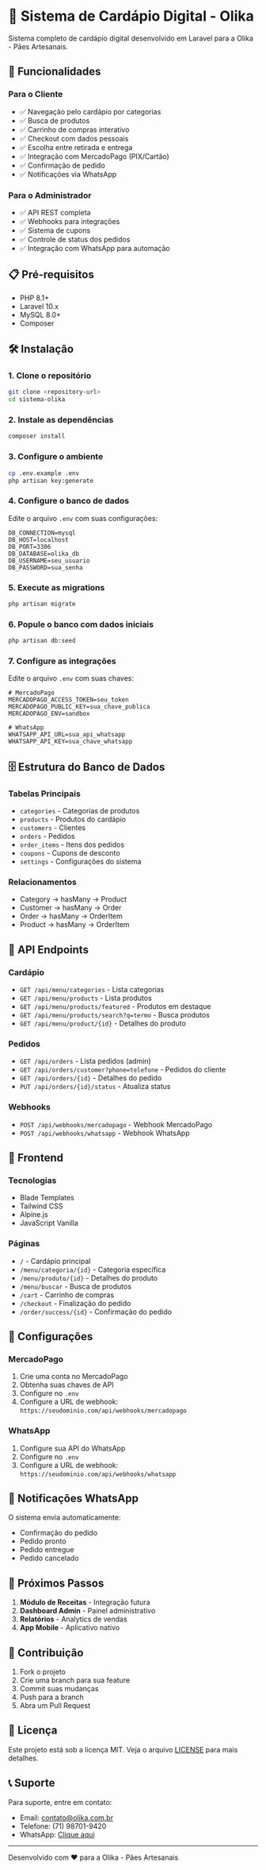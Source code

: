 # 🍞 Sistema de Cardápio Digital - Olika

Sistema completo de cardápio digital desenvolvido em Laravel para a Olika - Pães Artesanais.

## 🚀 Funcionalidades

### Para o Cliente
- ✅ Navegação pelo cardápio por categorias
- ✅ Busca de produtos
- ✅ Carrinho de compras interativo
- ✅ Checkout com dados pessoais
- ✅ Escolha entre retirada e entrega
- ✅ Integração com MercadoPago (PIX/Cartão)
- ✅ Confirmação de pedido
- ✅ Notificações via WhatsApp

### Para o Administrador
- ✅ API REST completa
- ✅ Webhooks para integrações
- ✅ Sistema de cupons
- ✅ Controle de status dos pedidos
- ✅ Integração com WhatsApp para automação

## 📋 Pré-requisitos

- PHP 8.1+
- Laravel 10.x
- MySQL 8.0+
- Composer

## 🛠️ Instalação

### 1. Clone o repositório
```bash
git clone <repository-url>
cd sistema-olika
```

### 2. Instale as dependências
```bash
composer install
```

### 3. Configure o ambiente
```bash
cp .env.example .env
php artisan key:generate
```

### 4. Configure o banco de dados
Edite o arquivo `.env` com suas configurações:
```env
DB_CONNECTION=mysql
DB_HOST=localhost
DB_PORT=3306
DB_DATABASE=olika_db
DB_USERNAME=seu_usuario
DB_PASSWORD=sua_senha
```

### 5. Execute as migrations
```bash
php artisan migrate
```

### 6. Popule o banco com dados iniciais
```bash
php artisan db:seed
```

### 7. Configure as integrações
Edite o arquivo `.env` com suas chaves:
```env
# MercadoPago
MERCADOPAGO_ACCESS_TOKEN=seu_token
MERCADOPAGO_PUBLIC_KEY=sua_chave_publica
MERCADOPAGO_ENV=sandbox

# WhatsApp
WHATSAPP_API_URL=sua_api_whatsapp
WHATSAPP_API_KEY=sua_chave_whatsapp
```

## 🗄️ Estrutura do Banco de Dados

### Tabelas Principais
- `categories` - Categorias de produtos
- `products` - Produtos do cardápio
- `customers` - Clientes
- `orders` - Pedidos
- `order_items` - Itens dos pedidos
- `coupons` - Cupons de desconto
- `settings` - Configurações do sistema

### Relacionamentos
- Category → hasMany → Product
- Customer → hasMany → Order
- Order → hasMany → OrderItem
- Product → hasMany → OrderItem

## 🔗 API Endpoints

### Cardápio
- `GET /api/menu/categories` - Lista categorias
- `GET /api/menu/products` - Lista produtos
- `GET /api/menu/products/featured` - Produtos em destaque
- `GET /api/menu/products/search?q=termo` - Busca produtos
- `GET /api/menu/product/{id}` - Detalhes do produto

### Pedidos
- `GET /api/orders` - Lista pedidos (admin)
- `GET /api/orders/customer?phone=telefone` - Pedidos do cliente
- `GET /api/orders/{id}` - Detalhes do pedido
- `PUT /api/orders/{id}/status` - Atualiza status

### Webhooks
- `POST /api/webhooks/mercadopago` - Webhook MercadoPago
- `POST /api/webhooks/whatsapp` - Webhook WhatsApp

## 🎨 Frontend

### Tecnologias
- Blade Templates
- Tailwind CSS
- Alpine.js
- JavaScript Vanilla

### Páginas
- `/` - Cardápio principal
- `/menu/categoria/{id}` - Categoria específica
- `/menu/produto/{id}` - Detalhes do produto
- `/menu/buscar` - Busca de produtos
- `/cart` - Carrinho de compras
- `/checkout` - Finalização do pedido
- `/order/success/{id}` - Confirmação do pedido

## 🔧 Configurações

### MercadoPago
1. Crie uma conta no MercadoPago
2. Obtenha suas chaves de API
3. Configure no `.env`
4. Configure a URL de webhook: `https://seudominio.com/api/webhooks/mercadopago`

### WhatsApp
1. Configure sua API do WhatsApp
2. Configure no `.env`
3. Configure a URL de webhook: `https://seudominio.com/api/webhooks/whatsapp`

## 📱 Notificações WhatsApp

O sistema envia automaticamente:
- Confirmação do pedido
- Pedido pronto
- Pedido entregue
- Pedido cancelado

## 🎯 Próximos Passos

1. **Módulo de Receitas** - Integração futura
2. **Dashboard Admin** - Painel administrativo
3. **Relatórios** - Analytics de vendas
4. **App Mobile** - Aplicativo nativo

## 🤝 Contribuição

1. Fork o projeto
2. Crie uma branch para sua feature
3. Commit suas mudanças
4. Push para a branch
5. Abra um Pull Request

## 📄 Licença

Este projeto está sob a licença MIT. Veja o arquivo [LICENSE](LICENSE) para mais detalhes.

## 📞 Suporte

Para suporte, entre em contato:
- Email: contato@olika.com.br
- Telefone: (71) 98701-9420
- WhatsApp: [Clique aqui](https://wa.me/5571987019420)

---

Desenvolvido com ❤️ para a Olika - Pães Artesanais
